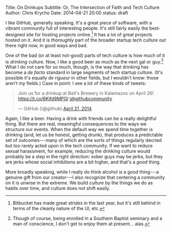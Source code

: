 Title: On Drinkups
Subtitle: Or, The Intersection of Faith and Tech Culture
Author: Chris Krycho
Date: 2014-04-21 20:00
status: draft

I like GitHub, generally speaking. It's a great piece of software, with a
vibrant community full of interesting people. It's still fairly easily the
best-designed site for hosting projects online.[^1] It has a lot of great
projects hosted on it. And it is *thoroughly* part of the broader startup tech
culture out there right now, in good ways and bad.

One of the bad (or at least not-good) parts of tech culture is how much of it is
*drinking* culture. Now, I like a good beer as much as the next gal or guy.[^2]
What I do not care for so much, though, is the way that drinking has become a
*de facto* standard in large segments of tech startup culture. (It's possible
it's equally *de rigueur* in other fields, but I wouldn't know: those aren't my
fields.) Case in point: I see a lot of these kinds of tweets:

<blockquote class="twitter-tweet" lang="en"><p>Join us for a drinkup at Bell&#39;s Brewery in Kalamazoo on April 26! <a href="https://t.co/6Kjfd9MPGl">https://t.co/6Kjfd9MPGl</a> <a href="https://twitter.com/GitHubCommunity">\@githubcommunity</a></p>&mdash; GitHub (\@github) <a href="https://twitter.com/github/statuses/458311940704858113">April 21, 2014</a></blockquote>
<script async src="//platform.twitter.com/widgets.js" charset="utf-8"></script>

Again, I like a beer. Having a drink with friends can be a really delightful
thing. But there are real, meaningful consequences to the ways we structure our
events. When the default way we spend time together is drinking (and, let us be
honest, getting drunk), that produces a predictable set of outcomes---many of
which are the sorts of things regularly decried but too rarely acted upon in the
tech community. If we want to reduce sexual harassment, for example, reducing
the drinking culture would probably be a step in the right direction: sober guys
may be jerks, but they are jerks whose social inhibitions are a bit higher, and
that's a *good* thing.

More broadly speaking, while I really do think alcohol is a good thing---a
genuine gift from our creator---I also recognize that centering a community on
it is unwise in the extreme. We build *culture* by the things we do as habits
over time, and culture does not shift easily.

[^1]: Bitbucket has made great strides in the last year, but it's still behind
    in terms of the cleanly nature of the UI, etc.

[^2]: Though of course, being enrolled in a Southern Baptist seminary and a man
    of conscience, I don't get to enjoy them at present... alas.
